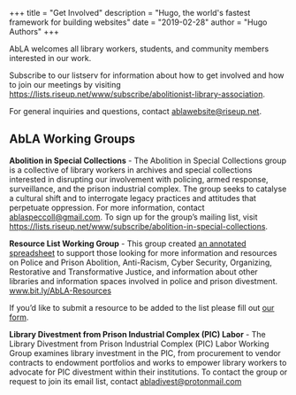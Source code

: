 +++
title = "Get Involved"
description = "Hugo, the world's fastest framework for building websites"
date = "2019-02-28"
author = "Hugo Authors"
+++

AbLA welcomes all library workers, students, and community members interested in our work.

Subscribe to our listserv for information about how to get involved and how to join our meetings by visiting https://lists.riseup.net/www/subscribe/abolitionist-library-association.

For general inquiries and questions, contact ablawebsite@riseup.net.


## AbLA Working Groups 

**Abolition in Special Collections** - The Abolition in Special Collections group is a collective of library workers in archives and special collections interested in disrupting our involvement with policing, armed response, surveillance, and the prison industrial complex. The group seeks to catalyse a cultural shift and to interrogate legacy practices and attitudes that perpetuate oppression. For more information, contact ablaspeccoll@gmail.com. To sign up for the group’s mailing list, visit https://lists.riseup.net/www/subscribe/abolition-in-special-collections. 


**Resource List Working Group** - This group created [an annotated spreadsheet](https://docs.google.com/spreadsheets/u/2/d/e/2PACX-1vTiWz-I4AX75Qgs7N7Cp6DqgANvv-E_31lnlizfjXrRczB0oY4NGlFO6DedXq_8HTMtbzxfnlGTp4jL/pubhtml) to support those looking for more information and resources on Police and Prison Abolition, Anti-Racism, Cyber Security, Organizing, Restorative and Transformative Justice, and information about other libraries and information spaces involved in police and prison divestment. www.bit.ly/AbLA-Resources 

If you’d like to submit a resource to be added to the list please fill out [our form](https://forms.gle/Hunna2BDy1DMMzWR8).


**Library Divestment from Prison Industrial Complex (PIC) Labor** - The Library Divestment from Prison Industrial Complex (PIC) Labor Working Group examines library investment in the PIC, from procurement to vendor contracts to endowment portfolios and works to empower library workers to advocate for PIC divestment within their institutions. To contact the group or request to join its email list, contact abladivest@protonmail.com 
